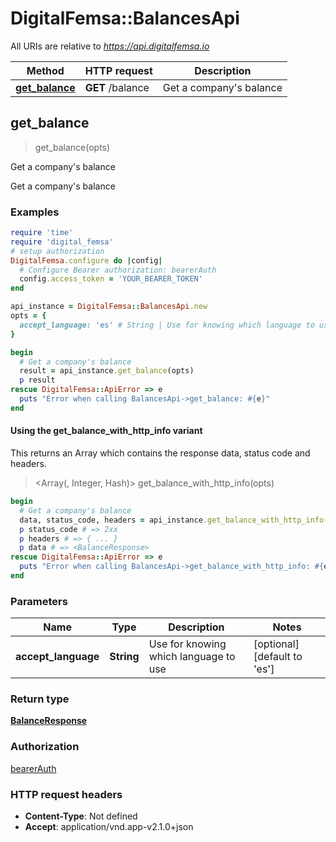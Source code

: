 # DigitalFemsa::BalancesApi

All URIs are relative to *https://api.digitalfemsa.io*

| Method | HTTP request | Description |
| ------ | ------------ | ----------- |
| [**get_balance**](BalancesApi.md#get_balance) | **GET** /balance | Get a company&#39;s balance |


## get_balance

> <BalanceResponse> get_balance(opts)

Get a company's balance

Get a company's balance

### Examples

```ruby
require 'time'
require 'digital_femsa'
# setup authorization
DigitalFemsa.configure do |config|
  # Configure Bearer authorization: bearerAuth
  config.access_token = 'YOUR_BEARER_TOKEN'
end

api_instance = DigitalFemsa::BalancesApi.new
opts = {
  accept_language: 'es' # String | Use for knowing which language to use
}

begin
  # Get a company's balance
  result = api_instance.get_balance(opts)
  p result
rescue DigitalFemsa::ApiError => e
  puts "Error when calling BalancesApi->get_balance: #{e}"
end
```

#### Using the get_balance_with_http_info variant

This returns an Array which contains the response data, status code and headers.

> <Array(<BalanceResponse>, Integer, Hash)> get_balance_with_http_info(opts)

```ruby
begin
  # Get a company's balance
  data, status_code, headers = api_instance.get_balance_with_http_info(opts)
  p status_code # => 2xx
  p headers # => { ... }
  p data # => <BalanceResponse>
rescue DigitalFemsa::ApiError => e
  puts "Error when calling BalancesApi->get_balance_with_http_info: #{e}"
end
```

### Parameters

| Name | Type | Description | Notes |
| ---- | ---- | ----------- | ----- |
| **accept_language** | **String** | Use for knowing which language to use | [optional][default to &#39;es&#39;] |

### Return type

[**BalanceResponse**](BalanceResponse.md)

### Authorization

[bearerAuth](../README.md#bearerAuth)

### HTTP request headers

- **Content-Type**: Not defined
- **Accept**: application/vnd.app-v2.1.0+json

